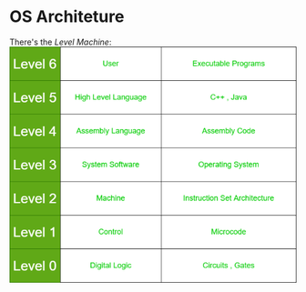 # OS Architeture
There's the *Level Machine*:
![Level Machine](https://raw.githubusercontent.com/saukennn/sauk-hat/main/assets/levelMachine.png)


